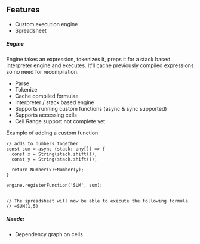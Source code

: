 ## Features

* Custom execution engine
* Spreadsheet

##### Engine

Engine takes an expression, tokenizes it, preps it for a stack based interpreter engine
and executes. It'll cache previously compiled expressions so no need for recompilation.

- Parse
- Tokenize
- Cache compiled formulae
- Interpreter / stack based engine
- Supports running custom functions (async & sync supported)
- Supports accessing cells
- Cell Range support not complete yet

Example of adding a custom function
```
// adds to numbers together
const sum = async (stack: any[]) => {
  const x = String(stack.shift());
  const y = String(stack.shift());

  return Number(x)+Number(y);
}

engine.registerFunction('SUM', sum);


// The spreadsheet will now be able to execute the following formula
// =SUM(1,5)
```

##### Needs:
- Dependency graph on cells